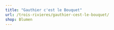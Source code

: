 ```yaml
---
title: "Gauthier c'est le Bouquet"
url: /trois-rivieres/gauthier-cest-le-bouquet/
shop: Blumen
---
```

